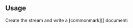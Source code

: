 ## Usage

Create the stream and write a [commonmark][] document:

<? @source {javascript=s/\.\.\/index/mkref/gm} ../usage.js ?>

